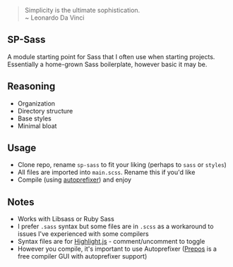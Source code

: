 > Simplicity is the ultimate sophistication.  
> ~ Leonardo Da Vinci

## SP-Sass

A module starting point for Sass that I often use when starting projects. Essentially
a home-grown Sass boilerplate, however basic it may be. 

## Reasoning

- Organization
- Directory structure
- Base styles
- Minimal bloat

## Usage  

- Clone repo, rename `sp-sass` to fit your liking (perhaps to `sass` or `styles`)
- All files are imported into `main.scss`. Rename this if you'd like
- Compile (using [autoprefixer](https://github.com/postcss/autoprefixer)) and enjoy

## Notes

- Works with Libsass or Ruby Sass
- I prefer `.sass` syntax but some files are in `.scss` as a workaround to issues I've experienced with some compilers
- Syntax files are for [Highlight.js](https://highlightjs.org/) - comment/uncomment to toggle 
- However you compile, it's important to use Autoprefixer ([Prepos](https://prepros.io/) is a free compiler GUI with autoprefixer support)
